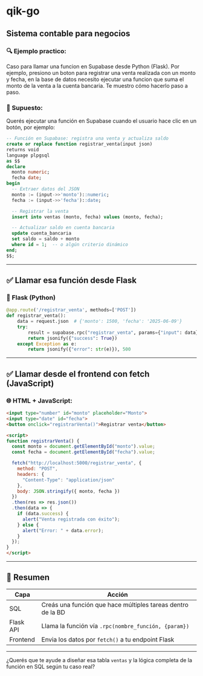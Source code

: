 # qik-go
Sistema contable para negocios
-----
### 🔍 Ejemplo practico: 

Caso para llamar una funcion en Supabase desde Python (Flask). Por ejemplo, presiono un boton para registrar una venta realizada con un monto y fecha, en la base de datos necesito ejecutar una funcion que suma el monto de la venta a la cuenta bancaria. Te muestro cómo hacerlo paso a paso.

### 🔧 Supuesto:

Querés ejecutar una función en Supabase cuando el usuario hace clic en un botón, por ejemplo:

```sql
-- Función en Supabase: registra una venta y actualiza saldo
create or replace function registrar_venta(input json)
returns void
language plpgsql
as $$
declare
  monto numeric;
  fecha date;
begin
  -- Extraer datos del JSON
  monto := (input->>'monto')::numeric;
  fecha := (input->>'fecha')::date;

  -- Registrar la venta
  insert into ventas (monto, fecha) values (monto, fecha);

  -- Actualizar saldo en cuenta bancaria
  update cuenta_bancaria
  set saldo = saldo + monto
  where id = 1;  -- o algún criterio dinámico
end;
$$;
```

---

## ✅ Llamar esa función desde Flask

### 🐍 Flask (Python)

```python
@app.route('/registrar_venta', methods=['POST'])
def registrar_venta():
    data = request.json  # {'monto': 1500, 'fecha': '2025-06-09'}
    try:
        result = supabase.rpc("registrar_venta", params={"input": data}).execute()
        return jsonify({"success": True})
    except Exception as e:
        return jsonify({"error": str(e)}), 500
```

---

## ✅ Llamar desde el frontend con fetch (JavaScript)

### 🌐 HTML + JavaScript:

```html
<input type="number" id="monto" placeholder="Monto">
<input type="date" id="fecha">
<button onclick="registrarVenta()">Registrar venta</button>

<script>
function registrarVenta() {
  const monto = document.getElementById("monto").value;
  const fecha = document.getElementById("fecha").value;

  fetch("http://localhost:5000/registrar_venta", {
    method: "POST",
    headers: {
      "Content-Type": "application/json"
    },
    body: JSON.stringify({ monto, fecha })
  })
  .then(res => res.json())
  .then(data => {
    if (data.success) {
      alert("Venta registrada con éxito");
    } else {
      alert("Error: " + data.error);
    }
  });
}
</script>
```

---

## 🧠 Resumen

| Capa      | Acción                                                      |
| --------- | ----------------------------------------------------------- |
| SQL       | Creás una función que hace múltiples tareas dentro de la BD |
| Flask API | Llama la función vía `.rpc(nombre_función, {param})`        |
| Frontend  | Envia los datos por `fetch()` a tu endpoint Flask           |

---

¿Querés que te ayude a diseñar esa tabla `ventas` y la lógica completa de la función en SQL según tu caso real?
